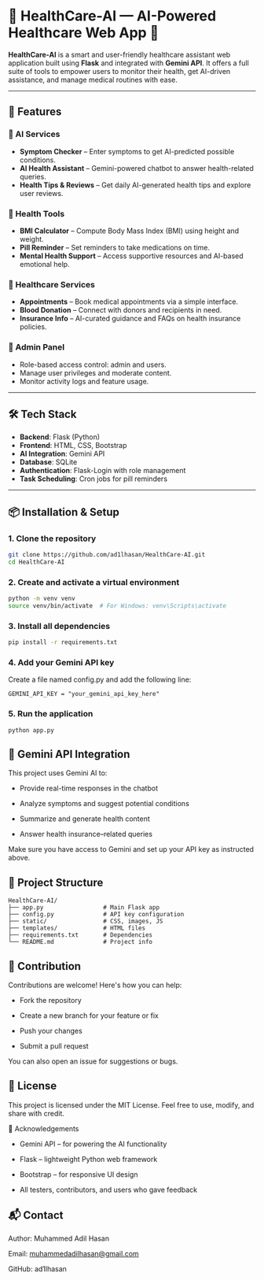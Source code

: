 # 💊 HealthCare-AI — AI-Powered Healthcare Web App 🧠

**HealthCare-AI** is a smart and user-friendly healthcare assistant web application built using **Flask** and integrated with **Gemini API**. It offers a full suite of tools to empower users to monitor their health, get AI-driven assistance, and manage medical routines with ease.

---

## 🚀 Features

### 🤖 AI Services
- **Symptom Checker** – Enter symptoms to get AI-predicted possible conditions.
- **AI Health Assistant** – Gemini-powered chatbot to answer health-related queries.
- **Health Tips & Reviews** – Get daily AI-generated health tips and explore user reviews.

### 🧰 Health Tools
- **BMI Calculator** – Compute Body Mass Index (BMI) using height and weight.
- **Pill Reminder** – Set reminders to take medications on time.
- **Mental Health Support** – Access supportive resources and AI-based emotional help.

### 🏥 Healthcare Services
- **Appointments** – Book medical appointments via a simple interface.
- **Blood Donation** – Connect with donors and recipients in need.
- **Insurance Info** – AI-curated guidance and FAQs on health insurance policies.

### 🔐 Admin Panel
- Role-based access control: admin and users.
- Manage user privileges and moderate content.
- Monitor activity logs and feature usage.

---

## 🛠️ Tech Stack

- **Backend**: Flask (Python)
- **Frontend**: HTML, CSS, Bootstrap
- **AI Integration**: Gemini API
- **Database**: SQLite
- **Authentication**: Flask-Login with role management
- **Task Scheduling**: Cron jobs for pill reminders

---

## 📦 Installation & Setup

### 1. Clone the repository
```bash
git clone https://github.com/ad1lhasan/HealthCare-AI.git
cd HealthCare-AI
```
### 2. Create and activate a virtual environment
```bash
python -m venv venv
source venv/bin/activate  # For Windows: venv\Scripts\activate
```

### 3. Install all dependencies
```bash
pip install -r requirements.txt
```
### 4. Add your Gemini API key
Create a file named config.py and add the following line:
```
GEMINI_API_KEY = "your_gemini_api_key_here"
```

### 5. Run the application
```
python app.py
```
## 🧠 Gemini API Integration
This project uses Gemini AI to:

*  Provide real-time responses in the chatbot

*  Analyze symptoms and suggest potential conditions

*  Summarize and generate health content

*  Answer health insurance–related queries

Make sure you have access to Gemini and set up your API key as instructed above.

## 📁 Project Structure
```
HealthCare-AI/
├── app.py                 # Main Flask app
├── config.py              # API key configuration
├── static/                # CSS, images, JS
├── templates/             # HTML files
├── requirements.txt       # Dependencies
└── README.md              # Project info
```
## 🤝 Contribution
Contributions are welcome! Here's how you can help:

*  Fork the repository

*  Create a new branch for your feature or fix

*  Push your changes

*  Submit a pull request

You can also open an issue for suggestions or bugs.


## 📜 License
This project is licensed under the MIT License.
Feel free to use, modify, and share with credit.

🙏 Acknowledgements
*  Gemini API – for powering the AI functionality

*  Flask – lightweight Python web framework
  
*  Bootstrap – for responsive UI design
  
*  All testers, contributors, and users who gave feedback

## 📬 Contact
Author: Muhammed Adil Hasan

Email: muhammedadilhasan@gmail.com

GitHub: ad1lhasan

